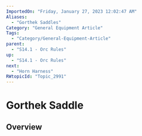 ```yaml
---
ImportedOn: "Friday, January 27, 2023 12:02:47 AM"
Aliases:
  - "Gorthek Saddles"
Category: "General Equipment Article"
Tags:
  - "Category/General-Equipment-Article"
parent:
  - "S14.1 - Orc Rules"
up:
  - "S14.1 - Orc Rules"
next:
  - "Horn Harness"
RWtopicId: "Topic_2991"
---
```

# Gorthek Saddle
## Overview
